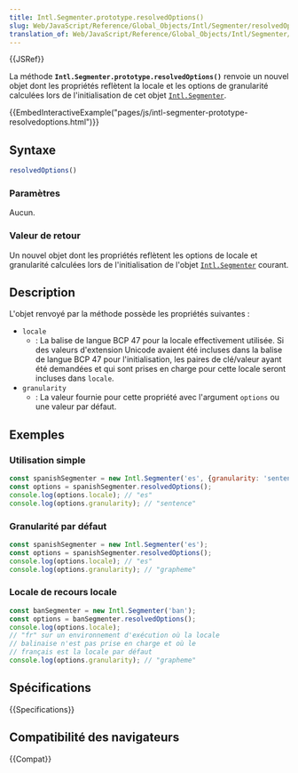 ```yaml
---
title: Intl.Segmenter.prototype.resolvedOptions()
slug: Web/JavaScript/Reference/Global_Objects/Intl/Segmenter/resolvedOptions
translation_of: Web/JavaScript/Reference/Global_Objects/Intl/Segmenter/resolvedOptions
---
```


{{JSRef}}

La méthode **`Intl.Segmenter.prototype.resolvedOptions()`** renvoie un nouvel objet dont les propriétés reflètent la locale et les options de granularité calculées lors de l'initialisation de cet objet [`Intl.Segmenter`](/fr/docs/Web/JavaScript/Reference/Global_Objects/Intl/Segmenter).

{{EmbedInteractiveExample("pages/js/intl-segmenter-prototype-resolvedoptions.html")}}

## Syntaxe

```js
resolvedOptions()
```

### Paramètres

Aucun.

### Valeur de retour

Un nouvel objet dont les propriétés reflètent les options de locale et granularité calculées lors de l'initialisation de l'objet [`Intl.Segmenter`](/fr/docs/Web/JavaScript/Reference/Global_Objects/Intl/Segmenter) courant.

## Description

L'objet renvoyé par la méthode possède les propriétés suivantes&nbsp;:

- `locale`
  - : La balise de langue BCP 47 pour la locale effectivement utilisée. Si des valeurs d'extension Unicode avaient été incluses dans la balise de langue BCP 47 pour l'initialisation, les paires de clé/valeur ayant été demandées et qui sont prises en charge pour cette locale seront incluses dans `locale`.
- `granularity`
  - : La valeur fournie pour cette propriété avec l'argument `options` ou une valeur par défaut.

## Exemples

### Utilisation simple

```js
const spanishSegmenter = new Intl.Segmenter('es', {granularity: 'sentence'});
const options = spanishSegmenter.resolvedOptions();
console.log(options.locale); // "es"
console.log(options.granularity); // "sentence"
```

### Granularité par défaut

```js
const spanishSegmenter = new Intl.Segmenter('es');
const options = spanishSegmenter.resolvedOptions();
console.log(options.locale); // "es"
console.log(options.granularity); // "grapheme"
```

### Locale de recours locale

```js
const banSegmenter = new Intl.Segmenter('ban');
const options = banSegmenter.resolvedOptions();
console.log(options.locale);
// "fr" sur un environnement d'exécution où la locale
// balinaise n'est pas prise en charge et où le 
// français est la locale par défaut
console.log(options.granularity); // "grapheme"
```

## Spécifications

{{Specifications}}

## Compatibilité des navigateurs

{{Compat}}
